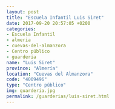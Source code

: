 ```yaml
---
layout: post
title: "Escuela Infantil Luis Siret"
date: 2017-09-20 20:57:05 +0200
categories:
- Escuela Infantil
- almeria
- cuevas-del-almanzora
- Centro público
- guarderia
name: "Luis Siret"
province: "Almería"
location: "Cuevas del Almanzora"
code: "4009496"
type: "Centro público"
img: guarderia.jpg
permalink: /guarderias/luis-siret.html
---
```

